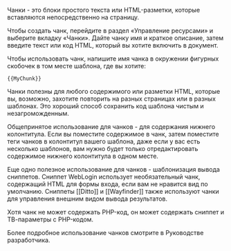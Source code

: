 Чанки - это блоки простого текста или HTML-разметки, которые вставляются непосредственно на страницу.

Чтобы создать чанк, перейдите в раздел «Управление ресурсами» и выберите вкладку «Чанки». Дайте чанку имя и краткое описание, затем введите текст или код HTML, который вы хотите включить в документ.

Чтобы использовать чанк, напишите имя чанка в окружении фигурных скобочек в том месте шаблона, где вы хотите:
```
{{MyChunk}}
```
Чанки полезны для любого содержимого или разметки HTML, которые вы, возможно, захотите повторить на разных страницах или в разных шаблонах. Это хороший способ сохранить код шаблона чистым и незагроможденным. 

Общепринятое использование для чанков - для содержания нижнего колонтитула. Если вы поместите содержимое в чанк, затем поместите теги чанков в колонтитул вашего шаблона, даже если у вас есть несколько шаблонов, вам нужно будет только отредактировать содержимое нижнего колонтитула в одном месте.

Еще одно полезное использование для чанков - шаблонизация вывода сниппетов. Сниппет WebLogin использует необязательный чанк, содержащий HTML для формы входа, если вам не нравится вид по умолчанию. Сниппеты [[Ditto]] и [[Wayfinder]] также используют чанки для управления внешним видом вывода результатов.

Хотя чанк не может содержать PHP-код, он может содержать сниппет и ТВ-параметры с PHP-кодом.

Более подробное использование чанков смотрите в Руководстве разработчика.